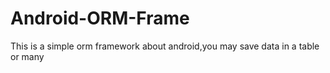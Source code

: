 # Android-ORM-Frame
This is a simple orm framework about android,you may save data in a table or many
